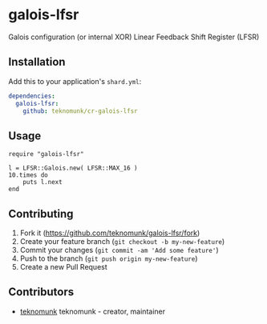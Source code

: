 # galois-lfsr

Galois configuration (or internal XOR) Linear Feedback Shift Register (LFSR)

## Installation

Add this to your application's `shard.yml`:

```yaml
dependencies:
  galois-lfsr:
    github: teknomunk/cr-galois-lfsr
```

## Usage

```crystal
require "galois-lfsr"

l = LFSR::Galois.new( LFSR::MAX_16 )
10.times do
	puts l.next
end
```

## Contributing

1. Fork it (<https://github.com/teknomunk/galois-lfsr/fork>)
2. Create your feature branch (`git checkout -b my-new-feature`)
3. Commit your changes (`git commit -am 'Add some feature'`)
4. Push to the branch (`git push origin my-new-feature`)
5. Create a new Pull Request

## Contributors

- [teknomunk](https://github.com/your-github-user) teknomunk - creator, maintainer
